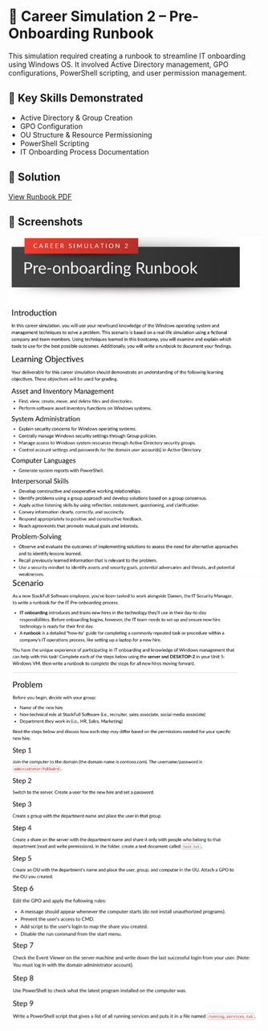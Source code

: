 # 💼 Career Simulation 2 – Pre-Onboarding Runbook

This simulation required creating a runbook to streamline IT onboarding using Windows OS. It involved Active Directory management, GPO configurations, PowerShell scripting, and user permission management.

## 🧠 Key Skills Demonstrated
- Active Directory & Group Creation
- GPO Configuration
- OU Structure & Resource Permissioning
- PowerShell Scripting
- IT Onboarding Process Documentation

## 📄 Solution
[View Runbook PDF](./Career-Simulation-2-Runbook.pdf)

## 📸 Screenshots
![Pre-Onboarding 1](./Pre-Onboarding-1.png)  
![Pre-Onboarding 2](./Pre-Onboarding-2.png)  
![Pre-Onboarding 3](./Pre-Onboarding-3.png)

